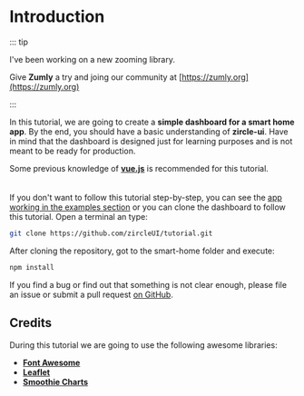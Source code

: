 # Introduction

::: tip

I've been working on a new zooming library.

Give **Zumly** a try and joing our community at [https://zumly.org](https://zumly.org)

:::

In this tutorial, we are going to create a **simple dashboard for a smart home app**. By the end, you should have a basic understanding of **zircle-ui**. Have in mind that the dashboard is designed just for learning purposes and is not meant to be ready for production.

Some previous knowledge of [**vue.js**](https://vuejs.org) is recommended for this tutorial.

<img :src="$withBase('/smart-home.jpg')" style="margin-top: 20px; display: block; margin-left: auto; margin-right: auto; width: 100%;" />

If you don't want to follow this tutorial step-by-step, you can see the [app working in the examples section](/examples/home.html) or you can clone the dashboard to follow this tutorial. Open a terminal an type:

```bash
git clone https://github.com/zircleUI/tutorial.git
```

After cloning the repository, got to the smart-home folder and execute:

```bash
npm install
```

If you find a bug or find out that something is not clear enough, please file an issue or submit a pull request [on GitHub](https://github.com/zircleUI/tutorial).

## Credits

During this tutorial we are going to use the following awesome libraries:

- [**Font Awesome**](https://fontawesome.com/)
- [**Leaflet**](https://leafletjs.com/)
- [**Smoothie Charts**](http://smoothiecharts.org/)
